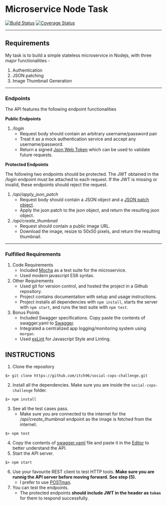 # Microservice Node Task

[![Build Status](https://travis-ci.org/itch96/social-cops-challenge.svg?branch=master)](https://travis-ci.org/itch96/social-cops-challenge)
[![Coverage Status](https://coveralls.io/repos/github/itch96/social-cops-challenge/badge.svg?branch=master)](https://coveralls.io/github/itch96/social-cops-challenge?branch=master)
___  

## Requirements  
My task is to build a simple stateless microservice in Nodejs, with three major functionalities -
1. Authentication
2. JSON patching
3. Image Thumbnail Generation
___

### Endpoints
The API features the following endpoint functionalities  

**Public Endpoints**  
1. */login*
    * Request body should contain an arbitrary username/password pair
    * Treat it as a mock authentication service and accept any username/password.
    * Return a signed [Json Web Token](https://jwt.io/) which can be used to validate future requests.

**Protected Endpoints**  

The following two endpoints should be protected. The JWT obtained in the _/login_ endpoint must be attached to each request.  If the JWT is missing or invalid, these endpoints should reject the request.
1. */api/apply_json_patch*
    * Request body should contain a JSON object and a [JSON patch object](http://jsonpatch.com/).
    * Apply the json patch to the json object, and return the resulting json object.
2. */api/create_thumbnail*
    * Request should contain a public image URL.
    * Download the image, resize to 50x50 pixels, and return the resulting thumbnail.
___

### Fulfilled Requirements  
1. Code Requirements
    * Included [Mocha](https://mochajs.org/) as a test suite for the microservice.
    * Used modern javascript ES6 syntax.
2. Other Requirements
    * Used git for version control, and hosted the project in a Github repository.
    * Project contains documentation with setup and usage instructions.
    * Project installs all dependencies with `npm install`, starts the server with `npm start`, and runs the test suite with `npm test`.
3. Bonus Points
    * Included Swagger specifications. Copy paste the contents of swagger.yaml to [Swagger](http://editor.swagger.io).
    * Integrated a centralized app logging/monitoring system using `morgan`.
    * Used [esLint](https://eslint.org) for Javascript Style and Linting.
   
## INSTRUCTIONS
1. Clone the repository
  ```
  $> git clone https://github.com/itch96/social-cops-challenge.git
  ```
2. Install all the dependencies. Make sure you are inside the `social-cops-challenge` folder.
  ```
  $> npm install
  ```
3. See all the test cases pass.
    * Make sure you are connected to the internet for the */api/create_thumbnail* endpoint as the image is fetched from the internet.
  ```
  $> npm test
  ```
4. Copy the contents of [swagger.yaml](./swagger.yaml) file and paste it in the [Editor](http://editor.swagger.io) to better understand the API.
5. Start the API server.
  ```
  $> npm start
  ```
6. Use your favourite REST client to test HTTP tools. **Make sure you are runnig the API server before moving forward. See step (5).**
    * I prefer to use [POSTman](https://www.getpostman.com).
7. You can test the endpoints.
    * The protected endpoints **should include JWT in the header as `token`** for them to respond successfully.
